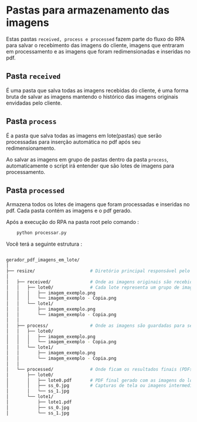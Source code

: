 # Pastas para armazenamento das imagens

Estas pastas `received, process e processed` fazem parte do fluxo do RPA para salvar o recebimento das imagens do cliente, imagens que entraram em processamento e as imagens que foram redimensionadas e inseridas no pdf.

## Pasta `received`

É uma pasta que salva todas as imagens recebidas do cliente, é uma forma bruta de salvar as imagens mantendo o histórico das imagens originais envidadas pelo cliente.

## Pasta `process`

É a pasta que salva todas as imagens em lote(pastas) que serão processadas para inserção automática no pdf após seu redimensionamento.

Ao salvar as imagens em grupo de pastas dentro da pasta `process`, automaticamente o script irá entender que são lotes de imagens para processamento.

## Pasta `processed`

Armazena todos os lotes de imagens que foram processadas e inseridas no pdf. Cada pasta contém as imagens e o pdf gerado.

Após a execução do RPA na pasta root pelo comando :

```sh
    python processar.py
```

Você terá a seguinte estrutura :

```sh

gerador_pdf_imagens_em_lote/
│
├── resize/                     # Diretório principal responsável pelo fluxo completo do processamento
│
│   ├── received/               # Onde as imagens originais são recebidas para iniciar o processo
│   │   ├── lote0/              # Cada lote representa um grupo de imagens a serem processadas
│   │   │   ├── imagem_exemplo.png
│   │   │   └── imagem_exemplo - Copia.png
│   │   └── lote1/
│   │       ├── imagem_exemplo.png
│   │       └── imagem_exemplo - Copia.png
│   │
│   ├── process/                # Onde as imagens são guardadas para serem processadas(redimensionamento e inserção no pdf)
│   │   ├── lote0/
│   │   │   ├── imagem_exemplo.png
│   │   │   └── imagem_exemplo - Copia.png
│   │   └── lote1/
│   │       ├── imagem_exemplo.png
│   │       └── imagem_exemplo - Copia.png
│   │
│   └── processed/              # Onde ficam os resultados finais (PDFs e imagens geradas)
│       ├── lote0/
│       │   ├── lote0.pdf       # PDF final gerado com as imagens do lote
│       │   ├── ss_0.jpg        # Capturas de tela ou imagens intermediárias de verificação
│       │   └── ss_1.jpg
│       └── lote1/
│           ├── lote1.pdf
│           ├── ss_0.jpg
│           └── ss_1.jpg


```

